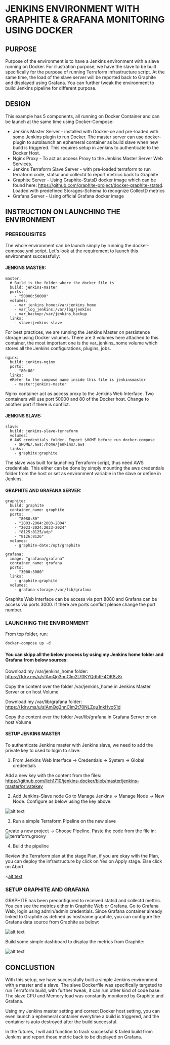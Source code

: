 # JENKINS ENVIRONMENT WITH GRAPHITE & GRAFANA MONITORING USING DOCKER 


## PURPOSE

Purpose of the environment is to have a Jenkins environment with a slave running on Docker. For illustration purpose, we have the slave to be built specifically for the purpose of running Terraform infrastructure script. At the same time, the load of the slave server will be reported back to Graphite and displayed using Grafana. You can further tweak the environment to build Jenkins pipeline for different purpose. 

## DESIGN

This example has 5 components, all running on Docker Container and can be launch at the same time using Docker-Compose: 

- Jenkins Master Server - installed with Docker-ce and pre-loaded with some Jenkins plugin to run Docker. The master server can use docker-plugin to autolaunch an ephemeral container as build slave when new build is triggered. This requires setup in Jenkins to authenticate to the Docker Host. 
- Nginx Proxy - To act as access Proxy to the Jenkins Master Server Web Services. 
- Jenkins Terraform Slave Server - with pre-loaded terraform to run terraform code, statsd and collectd to report metrics back to Graphite
- Graphite Server - Using Graphite-StatsD docker image which can be found here: https://github.com/graphite-project/docker-graphite-statsd. Loaded with predefined Storages-Schema to recognize CollectD metrics
- Grafana Server - Using official Grafana docker image

## INSTRUCTION ON LAUNCHING THE ENVIRONMENT

### PREREQUISITES

The whole environment can be launch simply by running the docker-compose.yml script. Let's look at the requirement to launch this environment successfully:

#### JENKINS MASTER:

```
master:
  # Build is the folder where the docker file is
  build: jenkins-master
  ports:
    - "50000:50000"
  volumes:
    - var_jenkins_home:/var/jenkins_home
    - var_log_jenkins:/var/log/jenkins
    - var_backup:/var/jenkins_backup
  links:
    - slave:jenkins-slave
```

For best practices, we are running the Jenkins Master on persistence storage using Docker volumes. There are 3 volumes here attached to this container, the most important one is the var_jenkins_home volume which stores all the Jenkins configurations, plugins, jobs. 

```
nginx:
  build: jenkins-nginx
  ports:
    - "80:80"
  links:
  #Refer to the compose name inside this file is jenkinsmaster
    - master:jenkins-master
```

Nginx container act as access proxy to the Jenkins Web Interface. Two containers will use port 50000 and 80 of the Docker host. Change to another port if there is conflict.

#### JENKINS SLAVE:

```
slave:
  build: jenkins-slave-terraform
  volumes:
  # AWS credentials folder. Export $HOME before run docker-compose
    - $HOME/.aws:/home/jenkins/.aws
  links:
    - graphite:graphite
```

The slave was built for launching Terraform script, thus need AWS credentials. This either can be done by simply mounting the aws credentials folder from the host or set as environment variable in the slave or define in Jenkins. 

#### GRAPHITE AND GRAFANA SERVER:

```
graphite:
  build: graphite
  container_name: graphite
  ports:
    - "8080:80"
    - "2003-2004:2003-2004"
    - "2023-2024:2023-2024"
    - "8125:8125/udp"
    - "8126:8126"
  volumes:
    - graphite-date:/opt/graphite
```

```
grafana:
  image: "grafana/grafana"
  container_name: grafana
  ports:
    - "3000:3000"
  links:
    - graphite:graphite
  volumes:
    - grafana-storage:/var/lib/grafana
```

Graphite Web Interface can be access via port 8080 and Grafana can be access via ports 3000. If there are ports conflict please change the port number.



### LAUNCHING THE ENVIRONMENT

From top folder, run:

```
docker-compose up -d
```

#### You can skipp all the below process by using my Jenkins home folder and Grafana from below sources:

Download my /var/jenkins_home folder: https://1drv.ms/u/s!AmQg3nnClm2t70KYQdhR-4OK8z8r

Copy the content over the folder /var/jenkins_home in Jenkins Master Server or on host Volume

Download my /var/lib/grafana folder: https://1drv.ms/u/s!AmQg3nnClm2t70NLZqu1nkHvo51d

Copy the content over the folder /var/lib/grafana in Grafana Server or on host Volume

#### SETUP JENKINS MASTER 

To authenticate Jenkins master with Jenkins slave, we need to add the private key to used to login to slave:

1. From Jenkins Web Interface -> Credentials -> System -> Global credentials 

Add a new key with the content from the files: https://github.com/lich1710/jenkins-docker/blob/master/jenkins-master/privatekey

2. Add Jenkins-Slave node
Go to Manage Jenkins -> Manage Node -> New Node. Configure as below using the key above:

![alt text](sample-images/Screen%20Shot%202018-04-16%20at%209.40.01%20PM.png)

3. Run a simple Terraform Pipeline on the new slave

Create a new project -> Choose Pipeline. Paste the code from the file in: ![terraform.groovy](terraform.groovy)

4. Build the pipeline

Review the Terraform plan at the stage Plan, if you are okay with the Plan, you can deploy the infrastructure by click on Yes on Apply stage. Else click on Abort. 

~[alt text](sample-images/Screen%20Shot%202018-04-15%20at%2011.41.48%20PM.png)

### SETUP GRAPHITE AND GRAFANA

GRAPHITE has been preconfigured to received statsd and collectd mettric. You can see the metrics either in Graphite Web or Grafana.
Go to Grafana Web, login using admin/admin credentials. Since Grafana container already linked to Graphite as defined as hostname graphite, you can configure the Grafana data source from Graphite as below:

![alt text](sample-images/Screen%20Shot%202018-04-16%20at%209.29.09%20PM.png)

Build some simple dashboard to display the metrics from Graphite:

![alt text](sample-images/Screen%20Shot%202018-04-15%20at%2011.40.33%20PM.png)


## CONCLUSTION

With this setup, we have successfully built a simple Jenkins environment with a master and a slave. The slave Dockerfile was specifically targeted to run Terraform build, with further tweak, it can run other kind of code base. The slave CPU and Memory load was constantly monitored by Graphite and Grafana. 

Using my Jenkins master setting and correct Docker host setting, you can even launch a ephemeral container everytime a build is triggered, and the container is auto destroyed after the build successful. 

In the futures, I will add function to track successful & failed build from Jenkins and report those metric back to be displayed on Grafana.
